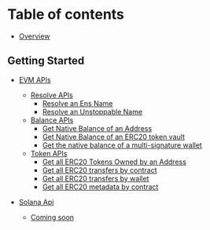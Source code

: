 # Table of contents

* [Overview](OVERVIEW.md)

## Getting Started

* [EVM APIs](EVMApi/README.md)
  * [Resolve APIs](EVMApi/resolve/RESOLVEApi.md)
    * [Resolve an Ens Name](EVMApi/resolve/RESOLVEENS.md)
    * [Resolve an Unstoppable Name](EVMApi/resolve/RESOLVEUD.md)
  * [Balance APIs](EVMApi/balance/BALANCEApi.md)
    * [Get Native Balance of an Address](EVMApi/balance/NATIVEBALANCE.MD)
    * [Get Native Balance of an ERC20 token vault](EVMApi/balance/ERC20TOKENVAULTBAL.md)
    * [Get the native balance of a multi-signature wallet](EVMApi/balance/MULTISIGWALLETBAL.md)
  * [Token APIs](EVMApi/token/TOKENApi.md)
    * [Get all ERC20 Tokens Owned by an Address](EVMApi/token/TOKEN.md)
    * [Get all ERC20 transfers by contract](EVMApi/token/ERC20CONTRACTTRANSFERS.md)
    * [Get all ERC20 transfers by wallet](EVMApi/token/ERC20WALLETTRANSFERS.md)
    * [Get all ERC20 metadata by contract](EVMApi/token/ERC20CONTRACTMETADATA.md)

* [Solana Api]()
  * [Coming soon]()

